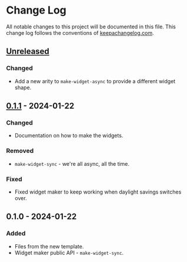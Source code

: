 # Change Log
All notable changes to this project will be documented in this file. This change log follows the conventions of [keepachangelog.com](http://keepachangelog.com/).

## [Unreleased]
### Changed
- Add a new arity to `make-widget-async` to provide a different widget shape.

## [0.1.1] - 2024-01-22
### Changed
- Documentation on how to make the widgets.

### Removed
- `make-widget-sync` - we're all async, all the time.

### Fixed
- Fixed widget maker to keep working when daylight savings switches over.

## 0.1.0 - 2024-01-22
### Added
- Files from the new template.
- Widget maker public API - `make-widget-sync`.

[Unreleased]: https://sourcehost.site/your-name/self-testing-code/compare/0.1.1...HEAD
[0.1.1]: https://sourcehost.site/your-name/self-testing-code/compare/0.1.0...0.1.1
